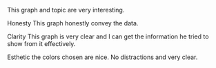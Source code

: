 
This graph and topic are very interesting. 

Honesty
This graph honestly convey the data.

Clarity
This graph is very clear and I can get the information he tried to show from it effectively. 

Esthetic
the colors chosen are nice. No distractions and very clear.
